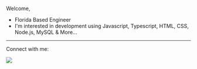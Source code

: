 Welcome,  
- Florida Based Engineer
- I'm interested in development using Javascript, Typescript, HTML, CSS, Node.js, MySQL & More...
<hr style="height:1px;border:none;color:#333;background-color:#333;">
Connect with me: 

<a href="http://linkedin.com/in/akeemlake"><img src="https://img.shields.io/badge/LinkedIn-0077B5?style=for-the-badge&logo=linkedin&logoColor=white" /></a>


<!---
aalake/aalake is a ✨ special ✨ repository because its `README.md` (this file) appears on your GitHub profile.
You can click the Preview link to take a look at your changes.
--->
